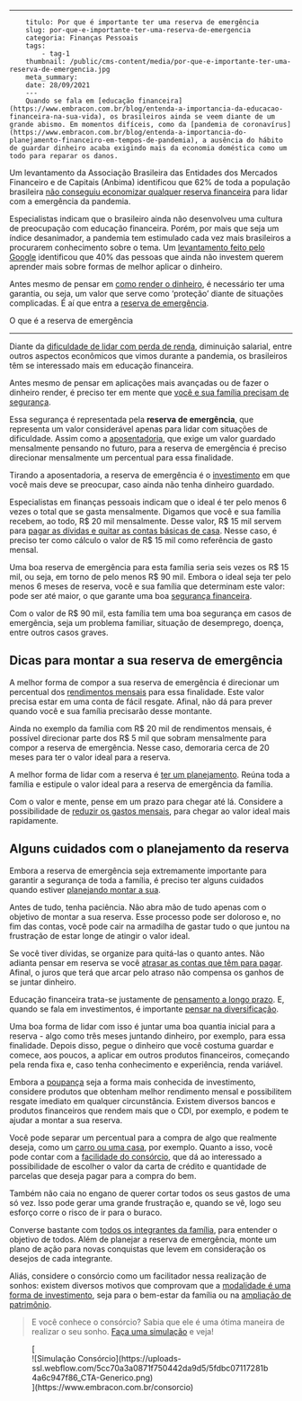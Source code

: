 ---
        titulo: Por que é importante ter uma reserva de emergência
        slug: por-que-e-importante-ter-uma-reserva-de-emergencia
        categoria: Finanças Pessoais
        tags:
            - tag-1
        thumbnail: /public/cms-content/media/por-que-e-importante-ter-uma-reserva-de-emergencia.jpg
        meta_summary: 
        date: 28/09/2021
        ---
        Quando se fala em [educação financeira](https://www.embracon.com.br/blog/entenda-a-importancia-da-educacao-financeira-na-sua-vida), os brasileiros ainda se veem diante de um grande abismo. Em momentos difíceis, como da [pandemia de coronavírus](https://www.embracon.com.br/blog/entenda-a-importancia-do-planejamento-financeiro-em-tempos-de-pandemia), a ausência do hábito de guardar dinheiro acaba exigindo mais da economia doméstica como um todo para reparar os danos.

Um levantamento da Associação Brasileira das Entidades dos Mercados Financeiro e de Capitais (Anbima) identificou que 62% de toda a população brasileira [não conseguiu economizar qualquer reserva financeira](https://einvestidor.estadao.com.br/educacao-financeira/brasileiro-sem-reserva-financeira-crise) para lidar com a emergência da pandemia.

Especialistas indicam que o brasileiro ainda não desenvolveu uma cultura de preocupação com educação financeira. Porém, por mais que seja um índice desanimador, a pandemia tem estimulado cada vez mais brasileiros a procurarem conhecimento sobre o tema. Um [levantamento feito pelo Google](https://valorinveste.globo.com/objetivo/hora-de-investir/noticia/2020/10/17/4-entre-10-brasileiros-que-nao-investem-querem-aprender-sobre-o-tema-mostra-o-google.ghtml) identificou que 40% das pessoas que ainda não investem querem aprender mais sobre formas de melhor aplicar o dinheiro.

Antes mesmo de pensar em [como render o dinheiro](https://www.embracon.com.br/blog/quais-sao-os-melhores-tipos-de-investimentos-atualmente-confira), é necessário ter uma garantia, ou seja, um valor que serve como ‘proteção’ diante de situações complicadas. É aí que entra a [reserva de emergência](https://www.embracon.com.br/blog/reserva-financeira-como-preparar-a-sua).

O que é a reserva de emergência  

----------------------------------

Diante da [dificuldade de lidar com perda de renda](https://www.embracon.com.br/blog/perda-de-renda-como-lidar), diminuição salarial, entre outros aspectos econômicos que vimos durante a pandemia, os brasileiros têm se interessado mais em educação financeira.

Antes mesmo de pensar em aplicações mais avançadas ou de fazer o dinheiro render, é preciso ter em mente que [você e sua família precisam de segurança](https://www.embracon.com.br/blog/como-fazer-um-orcamento-familiar-sem-erro).

Essa segurança é representada pela **reserva de emergência**, que representa um valor considerável apenas para lidar com situações de dificuldade. Assim como a [aposentadoria](https://www.embracon.com.br/blog/como-manter-as-financas-saudaveis-para-uma-aposentadoria-tranquila), que exige um valor guardado mensalmente pensando no futuro, para a reserva de emergência é preciso direcionar mensalmente um percentual para essa finalidade.

Tirando a aposentadoria, a reserva de emergência é o [investimento](https://www.embracon.com.br/blog/investimentos-alto-risco-vale-a-pena) em que você mais deve se preocupar, caso ainda não tenha dinheiro guardado.

Especialistas em finanças pessoais indicam que o ideal é ter pelo menos 6 vezes o total que se gasta mensalmente. Digamos que você e sua família recebem, ao todo, R$ 20 mil mensalmente. Desse valor, R$ 15 mil servem para [pagar as dívidas e quitar as contas básicas de casa](https://www.embracon.com.br/blog/como-economizar-nas-contas-de-casa-em-tempos-de-crise-economica). Nesse caso, é preciso ter como cálculo o valor de R$ 15 mil como referência de gasto mensal.

Uma boa reserva de emergência para esta família seria seis vezes os R$ 15 mil, ou seja, em torno de pelo menos R$ 90 mil. Embora o ideal seja ter pelo menos 6 meses de reserva, você e sua família que determinam este valor: pode ser até maior, o que garante uma boa [segurança financeira](https://www.embracon.com.br/blog/5-dicas-de-como-mudar-sua-vida-financeira-em-2021).

Com o valor de R$ 90 mil, esta família tem uma boa segurança em casos de emergência, seja um problema familiar, situação de desemprego, doença, entre outros casos graves.

Dicas para montar a sua reserva de emergência
---------------------------------------------

A melhor forma de compor a sua reserva de emergência é direcionar um percentual dos [rendimentos mensais](https://www.embracon.com.br/blog/entenda-como-e-possivel-manter-a-saude-financeira-da-sua-familia) para essa finalidade. Este valor precisa estar em uma conta de fácil resgate. Afinal, não dá para prever quando você e sua família precisarão desse montante.

Ainda no exemplo da família com R$ 20 mil de rendimentos mensais, é possível direcionar parte dos R$ 5 mil que sobram mensalmente para compor a reserva de emergência. Nesse caso, demoraria cerca de 20 meses para ter o valor ideal para a reserva.

A melhor forma de lidar com a reserva é [ter um planejamento](https://www.embracon.com.br/blog/faca-um-planejamento-financeiro-anual). Reúna toda a família e estipule o valor ideal para a reserva de emergência da família.

Com o valor e mente, pense em um prazo para chegar até lá. Considere a possibilidade de [reduzir os gastos mensais](https://www.embracon.com.br/blog/como-identificar-e-eliminar-gastos-desnecessarios), para chegar ao valor ideal mais rapidamente.

Alguns cuidados com o planejamento da reserva
---------------------------------------------

Embora a reserva de emergência seja extremamente importante para garantir a segurança de toda a família, é preciso ter alguns cuidados quando estiver [planejando montar a sua](https://www.embracon.com.br/blog/planejamento-financeiro-para-iniciantes-os-primeiros-passos).

Antes de tudo, tenha paciência. Não abra mão de tudo apenas com o objetivo de montar a sua reserva. Esse processo pode ser doloroso e, no fim das contas, você pode cair na armadilha de gastar tudo o que juntou na frustração de estar longe de atingir o valor ideal.

Se você tiver dívidas, se organize para quitá-las o quanto antes. Não adianta pensar em reserva se você [atrasar as contas que têm para pagar](https://www.embracon.com.br/blog/como-identificar-e-eliminar-gastos-desnecessarios). Afinal, o juros que terá que arcar pelo atraso não compensa os ganhos de se juntar dinheiro.

Educação financeira trata-se justamente de [pensamento a longo prazo](https://www.embracon.com.br/blog/como-investir-em-curto-medio-e-longo-prazo). E, quando se fala em investimentos, é importante [pensar na diversificação](https://www.embracon.com.br/blog/diversificar-investimentos-financeiros-e-possivel).

Uma boa forma de lidar com isso é juntar uma boa quantia inicial para a reserva - algo como três meses juntando dinheiro, por exemplo, para essa finalidade. Depois disso, pegue o dinheiro que você costuma guardar e comece, aos poucos, a aplicar em outros produtos financeiros, começando pela renda fixa e, caso tenha conhecimento e experiência, renda variável.

Embora a [poupança](https://www.embracon.com.br/blog/consorcio-ou-poupanca-quais-sao-as-diferencas-e-como-escolher) seja a forma mais conhecida de investimento, considere produtos que obtenham melhor rendimento mensal e possibilitem resgate imediato em qualquer circunstância. Existem diversos bancos e produtos financeiros que rendem mais que o CDI, por exemplo, e podem te ajudar a montar a sua reserva.

Você pode separar um percentual para a compra de algo que realmente deseja, como um [carro ou uma casa](https://www.embracon.com.br/blog/quero-comprar-uma-casa-ou-carro-com-consorcio-por-onde-comecar), por exemplo. Quanto a isso, você pode contar com a [facilidade do consórcio](https://www.embracon.com.br/blog/como-fazer-um-consorcio), que dá ao interessado a possibilidade de escolher o valor da carta de crédito e quantidade de parcelas que deseja pagar para a compra do bem.

Também não caia no engano de querer cortar todos os seus gastos de uma só vez. Isso pode gerar uma grande frustração e, quando se vê, logo seu esforço corre o risco de ir para o buraco.

Converse bastante com [todos os integrantes da família](https://www.embracon.com.br/blog/envolva-seus-filhos-nas-financas-da-familia), para entender o objetivo de todos. Além de planejar a reserva de emergência, monte um plano de ação para novas conquistas que levem em consideração os desejos de cada integrante.

Aliás, considere o consórcio como um facilitador nessa realização de sonhos: existem diversos motivos que comprovam que a [modalidade é uma forma de investimento](https://www.embracon.com.br/blog/8-motivos-que-comprovam-que-consorcio-e-investimento), seja para o bem-estar da família ou na [ampliação de patrimônio](https://www.embracon.com.br/blog/5-formas-de-aumentar-seu-patrimonio-com-o-consorcio).

> E você conhece o consórcio? Sabia que ele é uma ótima maneira de realizar o seu sonho. [Faça uma simulação](https://www.embracon.com.br/consorcio) e veja!

<figure class="w-richtext-figure-type-image w-richtext-align-center">[<div>![Simulação Consórcio](https://uploads-ssl.webflow.com/5cc70a3a0871f750442da9d5/5fdbc07117281b4a6c947f86_CTA-Generico.png)</div>](https://www.embracon.com.br/consorcio)</figure>
        